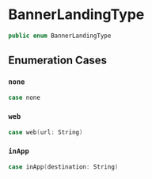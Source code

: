 # BannerLandingType

``` swift
public enum BannerLandingType 
```

## Enumeration Cases

### `none`

``` swift
case none
```

### `web`

``` swift
case web(url: String)
```

### `inApp`

``` swift
case inApp(destination: String)
```

